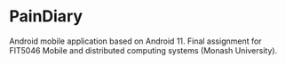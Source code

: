 # PainDiary
Android mobile application based on Android 11.
Final assignment for FIT5046 Mobile and distributed computing systems (Monash University).
